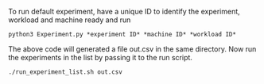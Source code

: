 To run default experiment, have a unique ID to identify the experiment, workload and machine ready and run 

```python3 Experiment.py *experiment ID* *machine ID* *workload ID*```

The above code will generated a file out.csv in the same directory. Now run the experiments in the list 
by passing it to the run script. 

```./run_experiment_list.sh out.csv```